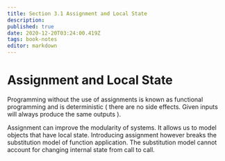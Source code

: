 ```yaml
---
title: Section 3.1 Assignment and Local State
description: 
published: true
date: 2020-12-20T03:24:00.419Z
tags: book-notes
editor: markdown
---
```


# Assignment and Local State

Programming without the use of assignments is known as functional programming and is deterministic ( there are no side effects. Given inputs will always produce the same outputs ). 

Assignment can improve the modularity of systems. It allows us to model objects that have local state. 
Introducing assignment however breaks the substitution model of function application. The substitution model cannot account for changing internal state from call to call.